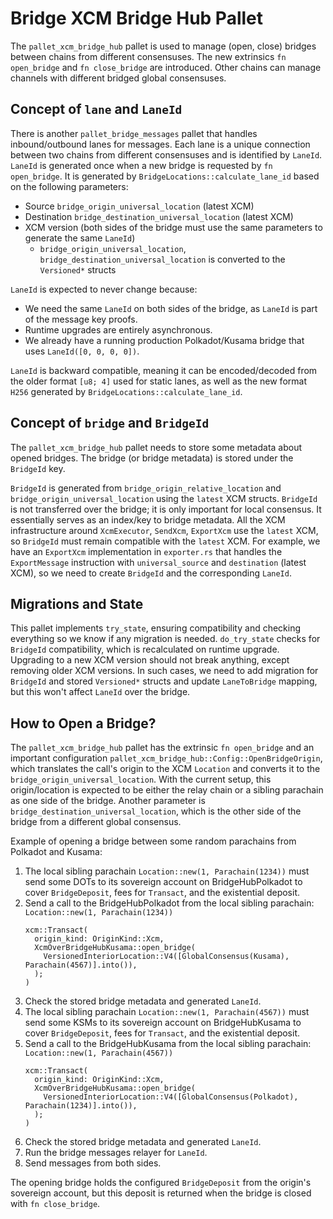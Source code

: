 # Bridge XCM Bridge Hub Pallet

The `pallet_xcm_bridge_hub` pallet is used to manage (open, close) bridges between chains from different consensuses.
The new extrinsics `fn open_bridge` and `fn close_bridge` are introduced. Other chains can manage channels
with different bridged global consensuses.

## Concept of `lane` and `LaneId`

There is another `pallet_bridge_messages` pallet that handles inbound/outbound lanes for messages.
Each lane is a unique connection between two chains from different consensuses and is identified by `LaneId`.
`LaneId` is generated once when a new bridge is requested by `fn open_bridge`.
It is generated by `BridgeLocations::calculate_lane_id` based on the following parameters:
- Source `bridge_origin_universal_location` (latest XCM)
- Destination `bridge_destination_universal_location` (latest XCM)
- XCM version (both sides of the bridge must use the same parameters to generate the same `LaneId`)
  - `bridge_origin_universal_location`, `bridge_destination_universal_location` is converted to the `Versioned*` structs

`LaneId` is expected to never change because:
- We need the same `LaneId` on both sides of the bridge, as `LaneId` is part of the message key proofs.
- Runtime upgrades are entirely asynchronous.
- We already have a running production Polkadot/Kusama bridge that uses `LaneId([0, 0, 0, 0])`.

`LaneId` is backward compatible, meaning it can be encoded/decoded from the older format `[u8; 4]` used for
static lanes, as well as the new format `H256` generated by `BridgeLocations::calculate_lane_id`.

## Concept of `bridge` and `BridgeId`

The `pallet_xcm_bridge_hub` pallet needs to store some metadata about opened bridges.
The bridge (or bridge metadata) is stored under the `BridgeId` key.

`BridgeId` is generated from `bridge_origin_relative_location` and `bridge_origin_universal_location`
using the `latest` XCM structs. `BridgeId` is not transferred over the bridge; it is only important for local consensus.
It essentially serves as an index/key to bridge metadata.
All the XCM infrastructure around `XcmExecutor`, `SendXcm`, `ExportXcm` use the `latest` XCM,
so `BridgeId` must remain compatible with the `latest` XCM. For example, we have an `ExportXcm` implementation
in `exporter.rs` that handles the `ExportMessage` instruction with `universal_source` and `destination` (latest XCM),
so we need to create `BridgeId` and the corresponding `LaneId`.

## Migrations and State

This pallet implements `try_state`, ensuring compatibility and checking everything so we know if any migration is needed.
`do_try_state` checks for `BridgeId` compatibility, which is recalculated on runtime upgrade.
Upgrading to a new XCM version should not break anything, except removing older XCM versions.
In such cases, we need to add migration for `BridgeId` and stored `Versioned*` structs and
update `LaneToBridge` mapping, but this won't affect `LaneId` over the bridge.

## How to Open a Bridge?

The `pallet_xcm_bridge_hub` pallet has the extrinsic `fn open_bridge` and
an important configuration `pallet_xcm_bridge_hub::Config::OpenBridgeOrigin`,
which translates the call's origin to the XCM `Location` and converts it to the `bridge_origin_universal_location`.
With the current setup, this origin/location is expected to be either the relay chain or a sibling parachain
as one side of the bridge. Another parameter is `bridge_destination_universal_location`,
which is the other side of the bridge from a different global consensus.

Example of opening a bridge between some random parachains from Polkadot and Kusama:

1. The local sibling parachain `Location::new(1, Parachain(1234))` must send some DOTs to its sovereign account
   on BridgeHubPolkadot to cover `BridgeDeposit`, fees for `Transact`, and the existential deposit.
2. Send a call to the BridgeHubPolkadot from the local sibling parachain: `Location::new(1, Parachain(1234))`
   ```
   xcm::Transact(
     origin_kind: OriginKind::Xcm,
     XcmOverBridgeHubKusama::open_bridge(
       VersionedInteriorLocation::V4([GlobalConsensus(Kusama), Parachain(4567)].into()),
     );
   )
   ```
3. Check the stored bridge metadata and generated `LaneId`.
4. The local sibling parachain `Location::new(1, Parachain(4567))` must send some KSMs to its sovereign account
   on BridgeHubKusama to cover `BridgeDeposit`, fees for `Transact`, and the existential deposit.
5. Send a call to the BridgeHubKusama from the local sibling parachain: `Location::new(1, Parachain(4567))`
   ```
   xcm::Transact(
     origin_kind: OriginKind::Xcm,
     XcmOverBridgeHubKusama::open_bridge(
       VersionedInteriorLocation::V4([GlobalConsensus(Polkadot), Parachain(1234)].into()),
     );
   )
   ```
6. Check the stored bridge metadata and generated `LaneId`.
7. Run the bridge messages relayer for `LaneId`.
8. Send messages from both sides.

The opening bridge holds the configured `BridgeDeposit` from the origin's sovereign account,
but this deposit is returned when the bridge is closed with `fn close_bridge`.